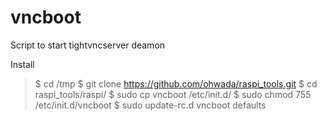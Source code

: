 # vncboot
Script to start tightvncserver deamon

Install
> $ cd /tmp
> $ git clone https://github.com/ohwada/raspi_tools.git
> $ cd raspi_tools/raspi/
> $ sudo cp vncboot /etc/init.d/
> $ sudo chmod 755 /etc/init.d/vncboot
> $ sudo update-rc.d vncboot defaults
